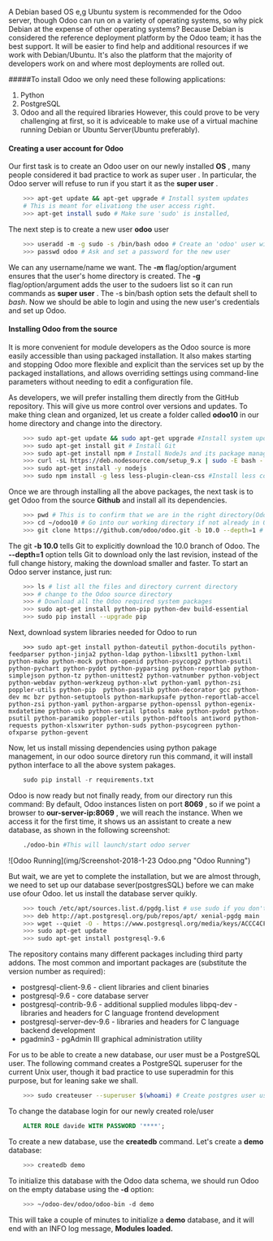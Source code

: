 
A Debian based OS e,g Ubuntu system is recommended for the Odoo server, though Odoo can run on a variety of operating systems, so why pick Debian at the expense of other operating systems? Because Debian is considered the reference deployment platform by the Odoo team; it has the best support.  It will be easier to find help and additional resources if we work with Debian/Ubuntu. It's also the platform that the majority of developers work on and where most deployments are rolled out.

#####To install Odoo we only need these following applications:
1. Python
2. PostgreSQL
3. Odoo and all the required libraries
However, this could prove to be very challenging at first, so it is adviceable to make use of a virtual machine running Debian or Ubuntu Server(Ubuntu preferably).

#### Creating a user account for Odoo
Our first task is to create an Odoo user on our newly installed __OS__ , many people considered it bad practice to work as super user . In particular, the Odoo server will refuse to run if you start it as the __super user__ .

```bash
    >>> apt-get update && apt-get upgrade # Install system updates
    # This is meant for elivationg the user access right.
    >>> apt-get install sudo # Make sure 'sudo' is installed, 
```
The next step is to create a new user __odoo__ user
```bash
    >>> useradd -m -g sudo -s /bin/bash odoo # Create an 'odoo' user with sudo power
    >>> passwd odoo # Ask and set a password for the new user
```
We can any username/name we want. The __-m__ flag/option/argument ensures that the user's home directory is created. The __-g__ flag/option/argument adds the user to the sudoers list so it can run commands as __super user__ . The -s bin/bash  option sets the default shell to *bash*. Now we should be able to login and using the new user's credentials and set up Odoo.
 
#### Installing Odoo from the source
It is more convenient for module developers as the Odoo source is more easily accessible than using packaged installation. It also makes starting and stopping Odoo more flexible and explicit than the services set up by the packaged installations, and allows overriding settings using command-line parameters without needing to edit a configuration file.

As developers, we will prefer installing them directly from the GitHub repository. This will give us more control over versions and updates. 
To make thing clean and organized, let us create a folder called __odoo10__ in our home directory and change into the directory.
```bash
    >>> sudo apt-get update && sudo apt-get upgrade #Install system updates
    >>> sudo apt-get install git # Install Git
    >>> sudo apt-get install npm # Install NodeJs and its package manager
    >>> curl -sL https://deb.nodesource.com/setup_9.x | sudo -E bash -
    >>> sudo apt-get install -y nodejs
    >>> sudo npm install -g less less-plugin-clean-css #Install less compiler
```
Once we are through installing all the above packages, the next task is to get Odoo from the source __Github__ and install all its dependencies.
```bash
    >>> pwd # This is to confirm that we are in the right directory(Odoo10).
    >>> cd ~/odoo10 # Go into our working directory if not already in Odoo10 directory
    >>> git clone https://github.com/odoo/odoo.git -b 10.0 --depth=1 # Get Odoo source code from github
```
The git  __-b 10.0__ tells Git to explicitly download the 10.0 branch of Odoo. The __--depth=1__ option tells Git to download only the last revision, instead of the full change history, making the download smaller and faster. To start an Odoo server instance, just run:
```bash
    >>> ls # list all the files and directory current directory
    >>> # change to the Odoo source directory
    >>> # Download all the Odoo required system packages
    >>> sudo apt-get install python-pip python-dev build-essential
    >>> sudo pip install --upgrade pip 
```
Next, download system libraries needed for Odoo to run
```
    >>> sudo apt-get install python-dateutil python-docutils python-feedparser python-jinja2 python-ldap python-libxslt1 python-lxml python-mako python-mock python-openid python-psycopg2 python-psutil python-pychart python-pydot python-pyparsing python-reportlab python-simplejson python-tz python-unittest2 python-vatnumber python-vobject python-webdav python-werkzeug python-xlwt python-yaml python-zsi poppler-utils python-pip  python-passlib python-decorator gcc python-dev mc bzr python-setuptools python-markupsafe python-reportlab-accel python-zsi python-yaml python-argparse python-openssl python-egenix-mxdatetime python-usb python-serial lptools make python-pydot python-psutil python-paramiko poppler-utils python-pdftools antiword python-requests python-xlsxwriter python-suds python-psycogreen python-ofxparse python-gevent
```
Now, let us install missing dependencies using python pakage management, in our odoo source diretory run this command, it will install python interface to all the above system pakages.
```python
    sudo pip install -r requirements.txt
```
Odoo is now ready but not finally ready, from our directory run this command: 
By default, Odoo instances listen on port __8069__ , so if we point a browser to
__our-server-ip:8069__ , we will reach the instance. When we access it for
the first time, it shows us an assistant to create a new database, as shown in the following
screenshot:
```bash
    ./odoo-bin #This will launch/start odoo server
```
![Odoo Running](img/Screenshot-2018-1-23 Odoo.png  "Odoo Running")

But wait, we are yet to complete the installation, but we are almost through, we need to set up our database sever(postgresSQL) before we can make use ofour Odoo. let us install the database server quikly.

```bash
    >>> touch /etc/apt/sources.list.d/pgdg.list # use sudo if you don't have access right to create the file
    >>> deb http://apt.postgresql.org/pub/repos/apt/ xenial-pgdg main
    >>> wget --quiet -O - https://www.postgresql.org/media/keys/ACCC4CF8.asc | sudo apt-key add -
    >>> sudo apt-get update 
    >>> sudo apt-get install postgresql-9.6
```
 The repository contains many different packages including third party addons. The most common and important packages are (substitute the version number as required):

* postgresql-client-9.6 - client libraries and client binaries
* postgresql-9.6 - core database server
* postgresql-contrib-9.6 - additional supplied modules libpq-dev - libraries and headers for C language frontend development
* postgresql-server-dev-9.6 - libraries and headers for C language backend development
* pgadmin3 - pgAdmin III graphical administration utility


For us to be able to create a new database, our user must be a PostgreSQL user. The following command creates a PostgreSQL superuser for the current Unix user, though it bad practice to use superadmin for this purpose, but for leaning sake we shall.
```bash
    >>> sudo createuser --superuser $(whoami) # Create postgres user using current log in user.
```
To change the database login for our newly created role/user
```SQL
    ALTER ROLE davide WITH PASSWORD '****';
```
To create a new database, use the __createdb__ command. Let's create a __demo__ database:
```bash
    >>> createdb demo
```
To initialize this database with the Odoo data schema, we should run Odoo on the empty database using the __-d__ option:
```bash
    >>> ~/odoo-dev/odoo/odoo-bin -d demo
```
This will take a couple of minutes to initialize a __demo__ database, and it will end with an INFO log message, __Modules loaded.__
